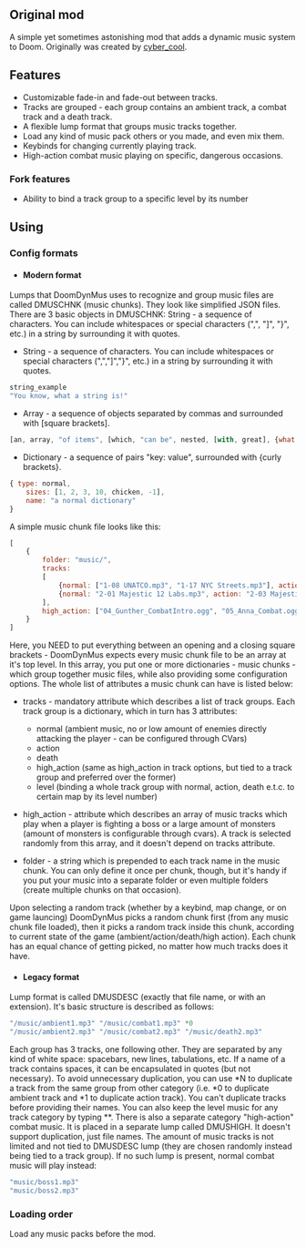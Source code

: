 ## Original mod

A simple yet sometimes astonishing mod that adds a dynamic music system to Doom. Originally was created by [cyber_cool](https://github.com/jankespro12/DoomDynMus).

## Features

* Customizable fade-in and fade-out between tracks.
* Tracks are grouped - each group contains an ambient track, a combat track and a death track.
* A flexible lump format that groups music tracks together.
* Load any kind of music pack others or you made, and even mix them.
* Keybinds for changing currently playing track.
* High-action combat music playing on specific, dangerous occasions.

### Fork features

* Ability to bind a track group to a specific level by its number

## Using

### Config formats

- #### Modern format

Lumps that DoomDynMus uses to recognize and group music files are called DMUSCHNK (music chunks). They look like simplified JSON files. There are 3 basic objects in DMUSCHNK:
String - a sequence of characters. You can include whitespaces or special characters (",", "]", "}", etc.) in a string by surrounding it with quotes.

- String - a sequence of characters. You can include whitespaces or special characters (",","]","}", etc.) in a string by surrounding it with quotes.
```javascript
string_example
"You know, what a string is!"
```
- Array - a sequence of objects separated by commas and surrounded with [square brackets].
```javascript
[an, array, "of items", [which, "can be", nested, [with, great], {what: depth, how_much: 100ft}], "for real"]
```
- Dictionary - a sequence of pairs "key: value", surrounded with {curly brackets}.
```javascript
{ type: normal,
	sizes: [1, 2, 3, 10, chicken, -1],
	name: "a normal dictionary"
}
```

A simple music chunk file looks like this:
```javascript
[
	{
		folder: "music/",
		tracks:
		[
			{normal: ["1-08 UNATCO.mp3", "1-17 NYC Streets.mp3"], action: "1-10 UNATCO Action.mp3", death: "1-11 UNATCO Death.mp3", high_action: "04_Anna_Combat.ogg"},
			{normal: "2-01 Majestic 12 Labs.mp3", action: "2-03 Majestic 12 Action.mp3", death: "2-04 Majestic 12  Death.mp3", level: "28"}
		],
		high_action: ["04_Gunther_CombatIntro.ogg", "05_Anna_Combat.ogg"]
	}
]
```
Here, you NEED to put everything between an opening and a closing square brackets - DoomDynMus expects every music chunk file to be an array at it's top level.
In this array, you put one or more dictionaries - music chunks - which group together music files, while also providing some configuration options.
The whole list of attributes a music chunk can have is listed below:

- tracks - mandatory attribute which describes a list of track groups. Each track group is a dictionary, which in turn has 3 attributes:
  - normal (ambient music, no or low amount of enemies directly attacking the player - can be configured through CVars)
  - action
  - death
  - high_action (same as high_action in track options, but tied to a track group and preferred over the former)
  - level (binding a whole track group with normal, action, death e.t.c. to certain map by its level number)

- high_action - attribute which describes an array of music tracks which play when a player is fighting a boss or a large amount of monsters (amount of monsters is configurable through cvars). A track is selected randomly from this array, and it doesn't depend on tracks attribute.

- folder - a string which is prepended to each track name in the music chunk. You can only define it once per chunk, though, but it's handy if you put your music into a separate folder or even multiple folders (create multiple chunks on that occasion).

Upon selecting a random track (whether by a keybind, map change, or on game launcing) DoomDynMus picks a random chunk first (from any music chunk file loaded), then it picks a random track inside this chunk, according to current state of the game (ambient/action/death/high action). Each chunk has an equal chance of getting picked, no matter how much tracks does it have.

- #### Legacy format

Lump format is called DMUSDESC (exactly that file name, or with an extension).
It's basic structure is described as follows:

```javascript
"/music/ambient1.mp3" "/music/combat1.mp3" *0
"/music/ambient2.mp3" "/music/combat2.mp3" "/music/death2.mp3"
```

Each group has 3 tracks, one following other. They are separated by any kind of white space: spacebars, new lines, tabulations, etc. If a name of a track contains spaces, it can be encapsulated in quotes (but not necessary).
To avoid unnecessary duplication, you can use &#42;N to duplicate a track from the same group from other category (i.e. &#42;0 to duplicate ambient track and &#42;1 to duplicate action track). You can't duplicate tracks before providing their names.
You can also keep the level music for any track category by typing &#42;&#42;.
There is also a separate category "high-action" combat music. 
It is placed in a separate lump called DMUSHIGH. It doesn't support duplication, just file names. The amount of music tracks is not limited and not tied to DMUSDESC lump (they are chosen randomly instead being tied to a track group). If no such lump is present, normal combat music will play instead:

```javascript
"music/boss1.mp3"
"music/boss2.mp3"
```

### Loading order

Load any music packs before the mod.
